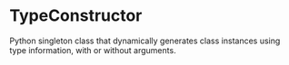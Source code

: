 # TypeConstructor
Python singleton class that dynamically generates class instances using type information, with or without arguments.
